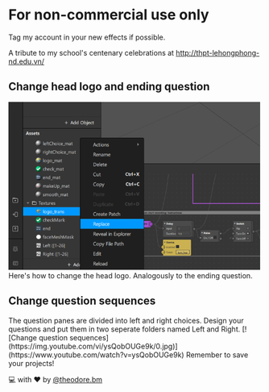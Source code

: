# For non-commercial use only

Tag my account in your new effects if possible.

A tribute to my school's centenary celebrations at http://thpt-lehongphong-nd.edu.vn/

<h2>Change head logo and ending question</h2>
<img src="docs/logoChange.png" alt="Change head logo" width="500">
Here's how to change the head logo. Analogously to the ending question.

<h2>Change question sequences</h2>
The question panes are divided into left and right choices.
Design your questions and put them in two seperate folders named Left and Right.
[![Change question sequences](https://img.youtube.com/vi/ysQobOUGe9k/0.jpg)](https://www.youtube.com/watch?v=ysQobOUGe9k)
Remember to save your projects!

:computer: with :heart: by [@theodore.bm](https://www.instagram.com/theodore.bm/)
